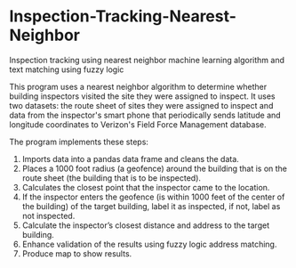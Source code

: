 # Inspection-Tracking-Nearest-Neighbor
Inspection tracking using nearest neighbor machine learning algorithm and text matching using fuzzy logic

This program uses a nearest neighbor algorithm to determine whether building inspectors visited the site they were assigned to inspect. It uses two datasets: the route sheet of sites they were assigned to inspect and data from the inspector's smart phone that periodically sends latitude and longitude coordinates to Verizon's Field Force Management database.

The program implements these steps:
  1. Imports data into a pandas data frame and cleans the data.
  2. Places a 1000 foot radius (a geofence) around the building that is on the route sheet (the building that is to be inspected).
  3. Calculates the closest point that the inspector came to the location.
  4. If the inspector enters the geofence (is within 1000 feet of the center of the building) of the target building,  label it as              inspected, if not, label as not inspected.
  5. Calculate the inspector’s closest distance and address to the target building.
  6. Enhance validation of the results using fuzzy logic address matching.
  7. Produce map to show results.


